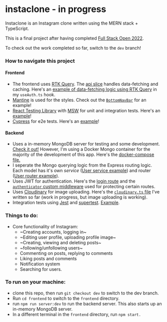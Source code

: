 # instaclone - in progress

Instaclone is an Instagram clone written using the MERN stack + TypeScript.

This is a final project after having completed [Full Stack Open 2022](https://fullstackopen.com/).

To check out the work completed so far, switch to the `dev` branch!

### How to navigate this project
#### Frontend
- The frontend uses [RTK Query](https://redux-toolkit.js.org/rtk-query/overview). The [api slice](https://github.com/lyncasterc/instaclone/blob/dev/frontend/src/app/apiSlice.ts)
handles data-fetching and caching. Here's an [example of data-fetching logic using RTK Query](https://github.com/lyncasterc/instaclone/blob/dev/frontend/src/common/hooks/useAuth.ts) in my `useAuth.ts` hook.
- [Mantine](https://mantine.dev/) is used for the styles. Check out the [`BottomNavBar`](https://github.com/lyncasterc/instaclone/tree/dev/frontend/src/common/components/BottomNavBar) for an example!
- [React Testing Library](https://testing-library.com/docs/react-testing-library/intro/) with [MSW](https://mswjs.io/) for unit and integration tests. Here's an [example](https://github.com/lyncasterc/instaclone/blob/dev/frontend/src/test/int/login.test.tsx)!
- [Cypress](https://docs.cypress.io/) for e2e tests. Here's an [example](https://github.com/lyncasterc/instaclone/blob/dev/frontend/cypress/integration/navbar.spec.ts)!

#### Backend
- Uses a in-memory MongoDB server for testing and some development. [Check it out!](https://github.com/lyncasterc/instaclone/blob/dev/backend/src/mongo/test-mongodb.ts) However, I'm using a Docker Mongo container for the majority of the development of this app. Here's the [docker-compose file.](https://github.com/lyncasterc/instaclone/blob/dev/backend/docker-compose.dev.yml)
- I seperate the Mongo querying logic from the Express routing logic. Each model has it's own _service_ ([User service example](https://github.com/lyncasterc/instaclone/blob/dev/backend/src/services/user-service.ts)) and router ([User router example](https://github.com/lyncasterc/instaclone/blob/dev/backend/src/routes/users.ts)).
- Uses JWT for authentication. Here's the [login route](https://github.com/lyncasterc/instaclone/blob/dev/backend/src/routes/login.ts) and the [`authenticator` custom middleware](https://github.com/lyncasterc/instaclone/blob/dev/backend/src/utils/middleware.ts) used for protecting certain routes.
- Uses [Cloudinary](https://cloudinary.com/documentation) for image uploading. Here's the [`cloudinary.ts` file](https://github.com/lyncasterc/instaclone/blob/dev/backend/src/utils/cloudinary.ts) I've written so far (work in progress, but image uploading is working).
- Integration tests using [Jest](https://jestjs.io/) and [supertest](https://github.com/visionmedia/supertest). [Example](https://github.com/lyncasterc/instaclone/blob/dev/backend/test/login-api.test.ts).

### Things to do:
- Core functionality of Instagram: 
  - ~Creating accounts, logging in~
  - ~Editing user profile, uploading profile image~
  - ~Creating, viewing and deleting posts~
  - ~following/unfollowing users~
  - Commenting on posts, replying to comments
  - Liking posts and comments
  - Notification system
  - Searching for users.
### To run on your machine:
- clone this repo, then run `git checkout dev` to switch to the dev branch.
- Run `cd frontend` to switch to the `frontend` directory.
- run `npm run server:dev` to run the backend server. This also starts up an in-memory MongoDB server.
- In a different terminal in the `frontend` directory, run `npm start.` 



